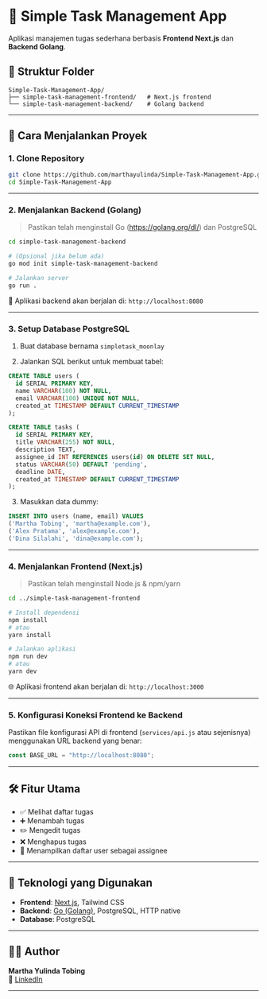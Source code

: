 
# 📝 Simple Task Management App

Aplikasi manajemen tugas sederhana berbasis **Frontend Next.js** dan **Backend Golang**.

## 📁 Struktur Folder

```
Simple-Task-Management-App/
├── simple-task-management-frontend/   # Next.js frontend
└── simple-task-management-backend/    # Golang backend
```

---

## 🚀 Cara Menjalankan Proyek

### 1. Clone Repository

```bash
git clone https://github.com/marthayulinda/Simple-Task-Management-App.git
cd Simple-Task-Management-App
```

---

### 2. Menjalankan Backend (Golang)

> Pastikan telah menginstall Go (https://golang.org/dl/) dan PostgreSQL

```bash
cd simple-task-management-backend

# (Opsional jika belum ada)
go mod init simple-task-management-backend

# Jalankan server
go run .
```

📍 Aplikasi backend akan berjalan di: `http://localhost:8080`

---

### 3. Setup Database PostgreSQL

1. Buat database bernama `simpletask_moonlay`

2. Jalankan SQL berikut untuk membuat tabel:

```sql
CREATE TABLE users (
  id SERIAL PRIMARY KEY,
  name VARCHAR(100) NOT NULL,
  email VARCHAR(100) UNIQUE NOT NULL,
  created_at TIMESTAMP DEFAULT CURRENT_TIMESTAMP
);

CREATE TABLE tasks (
  id SERIAL PRIMARY KEY,
  title VARCHAR(255) NOT NULL,
  description TEXT,
  assignee_id INT REFERENCES users(id) ON DELETE SET NULL,
  status VARCHAR(50) DEFAULT 'pending',
  deadline DATE,
  created_at TIMESTAMP DEFAULT CURRENT_TIMESTAMP
);
```

3. Masukkan data dummy:

```sql
INSERT INTO users (name, email) VALUES
('Martha Tobing', 'martha@example.com'),
('Alex Pratama', 'alex@example.com'),
('Dina Silalahi', 'dina@example.com');
```

---

### 4. Menjalankan Frontend (Next.js)

> Pastikan telah menginstall Node.js & npm/yarn

```bash
cd ../simple-task-management-frontend

# Install dependensi
npm install
# atau
yarn install

# Jalankan aplikasi
npm run dev
# atau
yarn dev
```

🌐 Aplikasi frontend akan berjalan di: `http://localhost:3000`

---

### 5. Konfigurasi Koneksi Frontend ke Backend

Pastikan file konfigurasi API di frontend (`services/api.js` atau sejenisnya) menggunakan URL backend yang benar:

```js
const BASE_URL = "http://localhost:8080";
```

---

## 🛠 Fitur Utama

- ✅ Melihat daftar tugas
- ➕ Menambah tugas
- ✏️ Mengedit tugas
- ❌ Menghapus tugas
- 👥 Menampilkan daftar user sebagai assignee

---

## 📌 Teknologi yang Digunakan

- **Frontend**: [Next.js](https://nextjs.org/), Tailwind CSS
- **Backend**: [Go (Golang)](https://golang.org/), PostgreSQL, HTTP native
- **Database**: PostgreSQL

---

## 👩‍💻 Author

**Martha Yulinda Tobing**  
📧 [LinkedIn](https://www.linkedin.com/in/marthayulinda)

---

